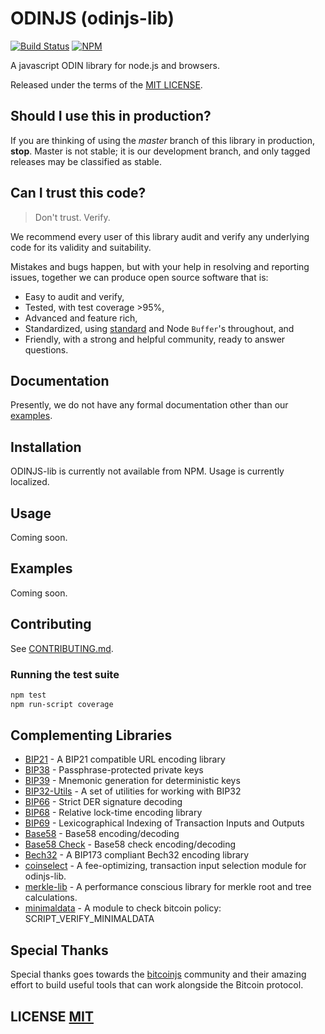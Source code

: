 # ODINJS (odinjs-lib)
[![Build Status](https://travis-ci.org/obsidianplatform/obsidianjs-lib.png?branch=master)](https://travis-ci.org/obsidianplatform/obsidianjs-lib)
[![NPM](https://img.shields.io/npm/v/@odin/odinjs-lib.svg)](https://www.npmjs.org/package/@odin/odinjs-lib)


A javascript ODIN library for node.js and browsers.

Released under the terms of the [MIT LICENSE](LICENSE).

## Should I use this in production?
If you are thinking of using the *master* branch of this library in production, **stop**.
Master is not stable; it is our development branch, and only tagged releases may be classified as stable.


## Can I trust this code?
> Don't trust. Verify.

We recommend every user of this library audit and verify any underlying code for its validity and suitability.

Mistakes and bugs happen, but with your help in resolving and reporting issues, together we can produce open source software that is:

- Easy to audit and verify,
- Tested, with test coverage >95%,
- Advanced and feature rich,
- Standardized, using [standard](http://github.com/standard/standard) and Node `Buffer`'s throughout, and
- Friendly, with a strong and helpful community, ready to answer questions.

## Documentation
Presently,  we do not have any formal documentation other than our [examples](#examples).


## Installation
ODINJS-lib is currently not available from NPM. Usage is currently localized.

## Usage

Coming soon.


## Examples

Coming soon.

## Contributing
See [CONTRIBUTING.md](CONTRIBUTING.md).


### Running the test suite

``` bash
npm test
npm run-script coverage
```

## Complementing Libraries
- [BIP21](https://github.com/bitcoinjs/bip21) - A BIP21 compatible URL encoding library
- [BIP38](https://github.com/bitcoinjs/bip38) - Passphrase-protected private keys
- [BIP39](https://github.com/bitcoinjs/bip39) - Mnemonic generation for deterministic keys
- [BIP32-Utils](https://github.com/bitcoinjs/bip32-utils) - A set of utilities for working with BIP32
- [BIP66](https://github.com/bitcoinjs/bip66) - Strict DER signature decoding
- [BIP68](https://github.com/bitcoinjs/bip68) - Relative lock-time encoding library
- [BIP69](https://github.com/bitcoinjs/bip69) - Lexicographical Indexing of Transaction Inputs and Outputs
- [Base58](https://github.com/cryptocoinjs/bs58) - Base58 encoding/decoding
- [Base58 Check](https://github.com/bitcoinjs/bs58check) - Base58 check encoding/decoding
- [Bech32](https://github.com/bitcoinjs/bech32) - A BIP173 compliant Bech32 encoding library
- [coinselect](https://github.com/bitcoinjs/coinselect) - A fee-optimizing, transaction input selection module for odinjs-lib.
- [merkle-lib](https://github.com/bitcoinjs/merkle-lib) - A performance conscious library for merkle root and tree calculations.
- [minimaldata](https://github.com/bitcoinjs/minimaldata) - A module to check bitcoin policy: SCRIPT_VERIFY_MINIMALDATA


## Special Thanks
Special thanks goes towards the [bitcoinjs](https://github.com/bitcoinjs) community and their amazing effort to build useful tools that can work alongside the Bitcoin protocol.

## LICENSE [MIT](LICENSE)
